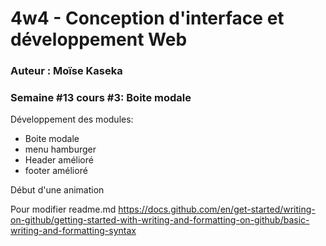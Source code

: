 # 4w4 - Conception d'interface et développement Web
### Auteur : Moïse Kaseka
### Semaine #13 cours #3: Boite modale

Développement des modules:
 - Boite modale
 - menu hamburger
 - Header amélioré
 - footer amélioré


 Début d'une animation

Pour modifier readme.md
https://docs.github.com/en/get-started/writing-on-github/getting-started-with-writing-and-formatting-on-github/basic-writing-and-formatting-syntax